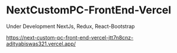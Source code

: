 # NextCustomPC-FrontEnd-Vercel
Under Development
NextJs, Redux, React-Bootstrap

https://next-custom-pc-front-end-vercel-jtt7n8cnz-adityabiswas321.vercel.app/
